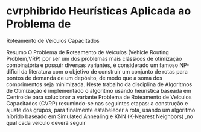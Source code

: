 # cvrphibrido Heurísticas Aplicada ao Problema de
Roteamento de Veículos Capacitados

Resumo
O Problema de Roteamento de Veículos (Vehicle Routing Problem,VRP) por ser um
dos problemas mais clássicos de otimização combinatória e possuir diversas
variantes, é considerado um famoso NP-difícil da literatura com o objetivo de construir
um conjunto de rotas para pontos de demanda de um depósito, de modo que a soma
dos comprimentos seja minimizada. Neste trabalho da disciplina de Algoritmos de
Otimização é implementado o algoritmo usando heurística baseada em Centroide para
solucionar a variante Problema de Roteamento de Veículos Capacitados (CVRP)
resumindo-se nas seguintes etapas: a construção e ajuste dos grupos, para
finalmente estabelecer a rota, usando um algoritmo híbrido baseado em Simulated 
Annealing e KNN (K-Nearest Neighbors) ,no qual cada veículo deverá seguir
